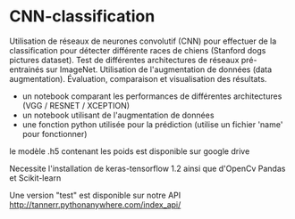 # CNN-classification
Utilisation de réseaux de neurones convolutif (CNN) pour effectuer de la classification pour détecter différente races de chiens (Stanford dogs pictures dataset). Test de différentes architectures de réseaux pré-entrainés sur ImageNet. Utilisation de l'augmentation de données (data augmentation). Évaluation, comparaison et visualisation des résultats.


- un notebook comparant les performances de différentes architectures (VGG / RESNET / XCEPTION)
- un notebook utilisant de l'augmentation de données 
- une fonction python utilisée pour la prédiction (utilise un fichier 'name' pour fonctionner)

le modèle .h5 contenant les poids est disponible sur google drive

Necessite l'installation de keras-tensorflow 1.2 ainsi que d'OpenCv Pandas et Scikit-learn

Une version "test" est disponible sur notre API
http://tannerr.pythonanywhere.com/index_api/
